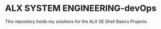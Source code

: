 # ALX SYSTEM ENGINEERING-devOps  
This repository holds my solutions for the ALX SE Shell Basics Projects.


